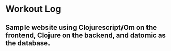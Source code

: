 # Workout Log

## Sample website using Clojurescript/Om on the frontend, Clojure on the backend, and datomic as the database.
